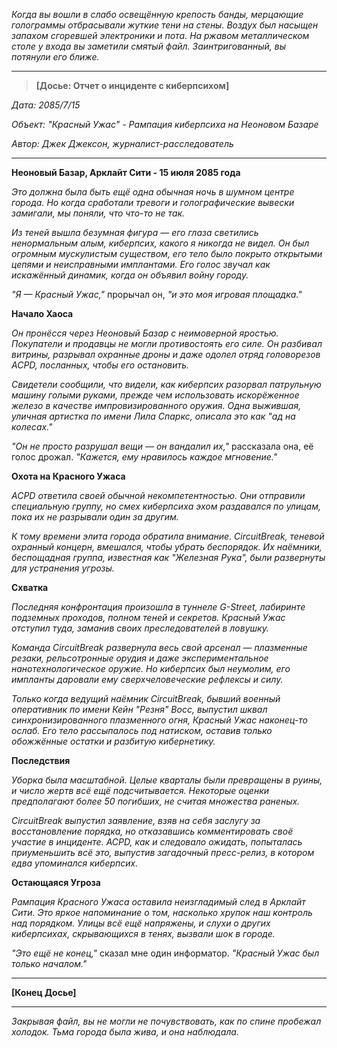 _Когда вы вошли в слабо освещённую крепость банды, мерцающие голограммы отбрасывали жуткие тени на стены. Воздух был насыщен запахом сгоревшей электроники и пота. На ржавом металлическом столе у входа вы заметили смятый файл. Заинтригованный, вы потянули его ближе._

---

> **[Досье: Отчет о инциденте с киберпсихом]**

_Дата: 2085/7/15_

_Объект: "Красный Ужас" - Рампация киберпсиха на Неоновом Базаре_

_Автор: Джек Джексон, журналист-расследователь_

---

**Неоновый Базар, Арклайт Сити - 15 июля 2085 года**

_Это должна была быть ещё одна обычная ночь в шумном центре города. Но когда сработали тревоги и голографические вывески замигали, мы поняли, что что-то не так._

_Из теней вышла безумная фигура — его глаза светились ненормальным алым, киберпсих, какого я никогда не видел. Он был огромным мускулистым существом, его тело было покрыто открытыми цепями и неисправными имплантами. Его голос звучал как искажённый динамик, когда он объявил войну городу._

_"Я — Красный Ужас,"_ прорычал он, _"и это моя игровая площадка."_

**Начало Хаоса**

_Он пронёсся через Неоновый Базар с неимоверной яростью. Покупатели и продавцы не могли противостоять его силе. Он разбивал витрины, разрывал охранные дроны и даже одолел отряд головорезов ACPD, посланных, чтобы его остановить._

_Свидетели сообщили, что видели, как киберпсих разорвал патрульную машину голыми руками, прежде чем использовать искорёженное железо в качестве импровизированного оружия. Одна выжившая, уличная артистка по имени Лила Спаркс, описала это как "ад на колесах."_

*"Он не просто разрушал вещи — он *вандалил* их,"* рассказала она, её голос дрожал. _"Кажется, ему нравилось каждое мгновение."_

**Охота на Красного Ужаса**

_ACPD ответила своей обычной некомпетентностью. Они отправили специальную группу, но смех киберпсиха эхом раздавался по улицам, пока их не разрывали один за другим._

_К тому времени элита города обратила внимание. CircuitBreak, теневой охранный концерн, вмешался, чтобы убрать беспорядок. Их наёмники, беспощадная группа, известная как "Железная Рука", были развернуты для устранения угрозы._

**Схватка**

_Последняя конфронтация произошла в туннеле G-Street, лабиринте подземных проходов, полном теней и секретов. Красный Ужас отступил туда, заманив своих преследователей в ловушку._

_Команда CircuitBreak развернула весь свой арсенал — плазменные резаки, рельсотронные орудия и даже экспериментальное нанотехнологическое оружие. Но киберпсих был неумолим, его импланты даровали ему сверхчеловеческие рефлексы и силу._

_Только когда ведущий наёмник CircuitBreak, бывший военный оперативник по имени Кейн "Резня" Восс, выпустил шквал синхронизированного плазменного огня, Красный Ужас наконец-то ослаб. Его тело рассыпалось под натиском, оставив только обожжённые остатки и разбитую кибернетику._

**Последствия**

_Уборка была масштабной. Целые кварталы были превращены в руины, и число жертв всё ещё подсчитывается. Некоторые оценки предполагают более 50 погибших, не считая множества раненых._

_CircuitBreak выпустил заявление, взяв на себя заслугу за восстановление порядка, но отказавшись комментировать своё участие в инциденте. ACPD, как и следовало ожидать, попыталась приуменьшить всё это, выпустив загадочный пресс-релиз, в котором едва упоминался киберпсих._

**Остающаяся Угроза**

_Рампация Красного Ужаса оставила неизгладимый след в Арклайт Сити. Это яркое напоминание о том, насколько хрупок наш контроль над порядком. Улицы всё ещё напряжены, и слухи о других киберпсихах, скрывающихся в тенях, вызвали шок в городе._

_"Это ещё не конец,"_ сказал мне один информатор. _"Красный Ужас был только началом."_

---

**[Конец Досье]**

---

_Закрывая файл, вы не могли не почувствовать, как по спине пробежал холодок. Тьма города была жива, и она наблюдала._

